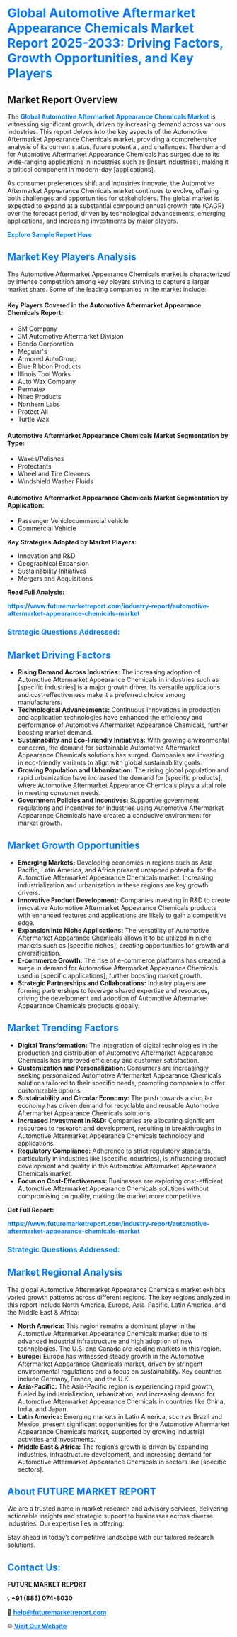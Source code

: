 <h1 style="color: #007BFF;">Global Automotive Aftermarket Appearance Chemicals Market Report 2025-2033: Driving Factors, Growth Opportunities, and Key Players</h1>

<section id="overview">
<h2>Market Report Overview</h2>
<p>The <a href="https://www.futuremarketreport.com/industry-report/automotive-aftermarket-appearance-chemicals-market" style="color: #007BFF; text-decoration: none;"><strong>Global Automotive Aftermarket Appearance Chemicals Market</strong></a> is witnessing significant growth, driven by increasing demand across various industries. This report delves into the key aspects of the Automotive Aftermarket Appearance Chemicals market, providing a comprehensive analysis of its current status, future potential, and challenges. The demand for Automotive Aftermarket Appearance Chemicals has surged due to its wide-ranging applications in industries such as [insert industries], making it a critical component in modern-day [applications].</p>
<p>As consumer preferences shift and industries innovate, the Automotive Aftermarket Appearance Chemicals market continues to evolve, offering both challenges and opportunities for stakeholders. The global market is expected to expand at a substantial compound annual growth rate (CAGR) over the forecast period, driven by technological advancements, emerging applications, and increasing investments by major players.</p>
</section>

<section id="overview">
<p><a href="https://www.futuremarketreport.com/request-sample/reportId=88678" style="color: #007BFF; text-decoration: none;"><strong>Explore Sample Report Here</strong></a></p>
</section>

<section id="key-players">
<h2 style="color: #007BFF;">Market Key Players Analysis</h2>
<p>The Automotive Aftermarket Appearance Chemicals market is characterized by intense competition among key players striving to capture a larger market share. Some of the leading companies in the market include:</p>
<h4>Key Players Covered in the Automotive Aftermarket Appearance Chemicals Report:</h4>
<ul><li>3M Company</li><li>3M Automotive Aftermarket Division</li><li>Bondo Corporation</li><li>Meguiar&#039;s</li><li>Armored AutoGroup</li><li>Blue Ribbon Products</li><li>Illinois Tool Works</li><li>Auto Wax Company</li><li>Permatex</li><li>Niteo Products</li><li>Northern Labs</li><li>Protect All</li><li>Turtle Wax</li></ul>
<h4>Automotive Aftermarket Appearance Chemicals Market Segmentation by Type:</h4>
<ul><li>Waxes/Polishes</li><li>Protectants</li><li>Wheel and Tire Cleaners</li><li>Windshield Washer Fluids</li></ul>

<h4>Automotive Aftermarket Appearance Chemicals Market Segmentation by Application:</h4>
<ul><li>Passenger Vehiclecommercial vehicle</li><li>Commercial Vehicle</li></ul>
<p><strong>Key Strategies Adopted by Market Players:</strong></p>
<ul>
<li>Innovation and R&D</li>
<li>Geographical Expansion</li>
<li>Sustainability Initiatives</li>
<li>Mergers and Acquisitions</li>
</ul>
</section>

<section>
<p><strong>Read Full Analysis: </strong></p><a href="https://www.futuremarketreport.com/industry-report/automotive-aftermarket-appearance-chemicals-market" style="color: #007BFF; text-decoration: none;"><strong>https://www.futuremarketreport.com/industry-report/automotive-aftermarket-appearance-chemicals-market</strong></a>
<h3 style="color: #007BFF;">Strategic Questions Addressed:</h3>
</section>

<section id="driving-factors">
<h2 style="color: #007BFF;">Market Driving Factors</h2>
<ul>
<li><strong>Rising Demand Across Industries:</strong> The increasing adoption of Automotive Aftermarket Appearance Chemicals in industries such as [specific industries] is a major growth driver. Its versatile applications and cost-effectiveness make it a preferred choice among manufacturers.</li>
<li><strong>Technological Advancements:</strong> Continuous innovations in production and application technologies have enhanced the efficiency and performance of Automotive Aftermarket Appearance Chemicals, further boosting market demand.</li>
<li><strong>Sustainability and Eco-Friendly Initiatives:</strong> With growing environmental concerns, the demand for sustainable Automotive Aftermarket Appearance Chemicals solutions has surged. Companies are investing in eco-friendly variants to align with global sustainability goals.</li>
<li><strong>Growing Population and Urbanization:</strong> The rising global population and rapid urbanization have increased the demand for [specific products], where Automotive Aftermarket Appearance Chemicals plays a vital role in meeting consumer needs.</li>
<li><strong>Government Policies and Incentives:</strong> Supportive government regulations and incentives for industries using Automotive Aftermarket Appearance Chemicals have created a conducive environment for market growth.</li>
</ul>
</section>

<section id="growth-opportunities">
<h2 style="color: #007BFF;">Market Growth Opportunities</h2>
<ul>
<li><strong>Emerging Markets:</strong> Developing economies in regions such as Asia-Pacific, Latin America, and Africa present untapped potential for the Automotive Aftermarket Appearance Chemicals market. Increasing industrialization and urbanization in these regions are key growth drivers.</li>
<li><strong>Innovative Product Development:</strong> Companies investing in R&D to create innovative Automotive Aftermarket Appearance Chemicals products with enhanced features and applications are likely to gain a competitive edge.</li>
<li><strong>Expansion into Niche Applications:</strong> The versatility of Automotive Aftermarket Appearance Chemicals allows it to be utilized in niche markets such as [specific niches], creating opportunities for growth and diversification.</li>
<li><strong>E-commerce Growth:</strong> The rise of e-commerce platforms has created a surge in demand for Automotive Aftermarket Appearance Chemicals used in [specific applications], further boosting market growth.</li>
<li><strong>Strategic Partnerships and Collaborations:</strong> Industry players are forming partnerships to leverage shared expertise and resources, driving the development and adoption of Automotive Aftermarket Appearance Chemicals products globally.</li>
</ul>
</section>

<section id="trending-factors">
<h2 style="color: #007BFF;">Market Trending Factors</h2>
<ul>
<li><strong>Digital Transformation:</strong> The integration of digital technologies in the production and distribution of Automotive Aftermarket Appearance Chemicals has improved efficiency and customer satisfaction.</li>
<li><strong>Customization and Personalization:</strong> Consumers are increasingly seeking personalized Automotive Aftermarket Appearance Chemicals solutions tailored to their specific needs, prompting companies to offer customizable options.</li>
<li><strong>Sustainability and Circular Economy:</strong> The push towards a circular economy has driven demand for recyclable and reusable Automotive Aftermarket Appearance Chemicals solutions.</li>
<li><strong>Increased Investment in R&D:</strong> Companies are allocating significant resources to research and development, resulting in breakthroughs in Automotive Aftermarket Appearance Chemicals technology and applications.</li>
<li><strong>Regulatory Compliance:</strong> Adherence to strict regulatory standards, particularly in industries like [specific industries], is influencing product development and quality in the Automotive Aftermarket Appearance Chemicals market.</li>
<li><strong>Focus on Cost-Effectiveness:</strong> Businesses are exploring cost-efficient Automotive Aftermarket Appearance Chemicals solutions without compromising on quality, making the market more competitive.</li>
</ul>
</section>

<section>
<p><strong>Get Full Report: </strong></p><a href="https://www.futuremarketreport.com/industry-report/automotive-aftermarket-appearance-chemicals-market" style="color: #007BFF; text-decoration: none;"><strong>https://www.futuremarketreport.com/industry-report/automotive-aftermarket-appearance-chemicals-market</strong></a>
<h3 style="color: #007BFF;">Strategic Questions Addressed:</h3>
</section>


<section id="regional-analysis">
<h2 style="color: #007BFF;">Market Regional Analysis</h2>
<p>The global Automotive Aftermarket Appearance Chemicals market exhibits varied growth patterns across different regions. The key regions analyzed in this report include North America, Europe, Asia-Pacific, Latin America, and the Middle East & Africa:</p>
<ul>
<li><strong>North America:</strong> This region remains a dominant player in the Automotive Aftermarket Appearance Chemicals market due to its advanced industrial infrastructure and high adoption of new technologies. The U.S. and Canada are leading markets in this region.</li>
<li><strong>Europe:</strong> Europe has witnessed steady growth in the Automotive Aftermarket Appearance Chemicals market, driven by stringent environmental regulations and a focus on sustainability. Key countries include Germany, France, and the U.K.</li>
<li><strong>Asia-Pacific:</strong> The Asia-Pacific region is experiencing rapid growth, fueled by industrialization, urbanization, and increasing demand for Automotive Aftermarket Appearance Chemicals in countries like China, India, and Japan.</li>
<li><strong>Latin America:</strong> Emerging markets in Latin America, such as Brazil and Mexico, present significant opportunities for the Automotive Aftermarket Appearance Chemicals market, supported by growing industrial activities and investments.</li>
<li><strong>Middle East & Africa:</strong> The region’s growth is driven by expanding industries, infrastructure development, and increasing demand for Automotive Aftermarket Appearance Chemicals in sectors like [specific sectors].</li>
</ul>
</section>

<footer>
<h2 style="color: #007BFF;">About FUTURE MARKET REPORT</h2>
<p>We are a trusted name in market research and advisory services, delivering actionable insights and strategic support to businesses across diverse industries. Our expertise lies in offering:</p>

<p>Stay ahead in today’s competitive landscape with our tailored research solutions.</p>

<h2 style="color: #007BFF;">Contact Us:</h2>
<p><strong>FUTURE MARKET REPORT</strong></p>
<p>📞 <strong>+91 (883) 074-8030</strong></p>
<p>📧 <strong><a href="mailto:help@futuremarketreport.com" style="color: #007BFF;">help@futuremarketreport.com</a></strong></p>
<p>🌐 <strong><a href="https://www.futuremarketreport.com/" style="color: #007BFF;">Visit Our Website</a></strong></p>
</footer>